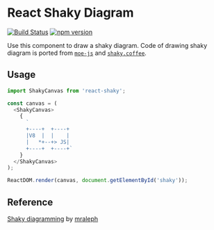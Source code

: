 # React Shaky Diagram

[![Build Status](https://travis-ci.org/CYBAI/react-shaky.svg?branch=master)](https://travis-ci.org/CYBAI/react-shaky)
[![npm version](https://badge.fury.io/js/react-shaky.svg)](https://badge.fury.io/js/react-shaky)

Use this component to draw a shaky diagram.
Code of drawing shaky diagram is ported from [`moe-js`](https://github.com/mraleph/moe-js/blob/master/talks/jsconfeu2012/tools/shaky/web/shaky.dart) and [`shaky.coffee`](https://github.com/dbushong/shaky/blob/master/shaky.coffee).

## Usage

```js
import ShakyCanvas from 'react-shaky';

const canvas = (
  <ShakyCanvas>
    {
      `
      +----+  +----+
      |V8  |  |    |
      |   *+--+> JS|
      +----+  +----+`
    }
  </ShakyCanvas>
);

ReactDOM.render(canvas, document.getElementById('shaky'));
```

## Reference

[Shaky diagramming](http://mrale.ph/blog/2012/11/25/shaky-diagramming.html) by [mraleph](https://twitter.com/mraleph)

